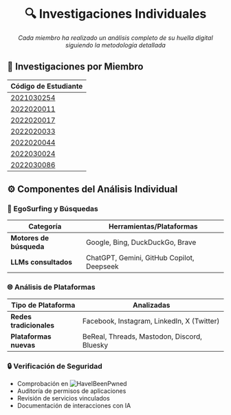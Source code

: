 <div align="center">

# 🔍 Investigaciones Individuales

_Cada miembro ha realizado un análisis completo de su huella digital siguiendo la metodología detallada_

</div>

## 👥 Investigaciones por Miembro

| Código de Estudiante |
|----------------------|
| [2021030254](/investigaciones/individual/2021030254/README.md) |
| [2022020011](/investigaciones/individual/2022020011/README.md) |
| [2022020017](/investigaciones/individual/2022020017/README.md) |
| [2022020033](/investigaciones/individual/2022020033/README.md) |
| [2022020044](/investigaciones/individual/2022020044/README.md) |
| [2022030024](/investigaciones/individual/2022030024/README.md) |
| [2022030086](/investigaciones/individual/2022030086/README.md) |

## ⚙ Componentes del Análisis Individual

### 🔎 EgoSurfing y Búsquedas

| Categoría              | Herramientas/Plataformas                                                                 |
|------------------------|-----------------------------------------------------------------------------------------|
| **Motores de búsqueda** | Google, Bing, DuckDuckGo, Brave                                                        |
| **LLMs consultados**    | ChatGPT, Gemini, GitHub Copilot, Deepseek                                              |

### 🌐 Análisis de Plataformas

| Tipo de Plataforma      | Analizadas                                                                               |
|-------------------------|-----------------------------------------------------------------------------------------|
| **Redes tradicionales** | Facebook, Instagram, LinkedIn, X (Twitter)                                             |
| **Plataformas nuevas**  | BeReal, Threads, Mastodon, Discord, Bluesky                                            |

### 🔒 Verificación de Seguridad
- Comprobación en ![HaveIBeenPwned](https://img.shields.io/badge/Have_I_Been_Pwned-2A6379?logo=haveibeenpwned&logoColor=white)
- Auditoría de permisos de aplicaciones
- Revisión de servicios vinculados
- Documentación de interacciones con IA